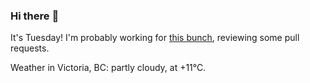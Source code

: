 ### Hi there :wave:

It's Tuesday! I'm probably working for [this bunch](https://github.com/kohofinancial), reviewing some pull requests.

Weather in Victoria, BC: partly cloudy, at +11°C.
